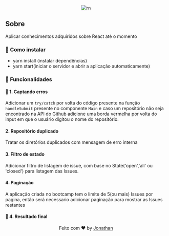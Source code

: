<p align="center">
<img alt="rn" src="https://rocketseat.com.br/static/images/update/curso-reactjs.svg" width="200px"/>
</p>

## Sobre

Aplicar conhecimentos adquiridos sobre React até o momento

### :rocket: Como instalar
- yarn install (instalar dependências)
- yarn start(iniciar o servidor e abrir a aplicação automaticamente)

### :rocket: Funcionalidades

#### :rocket: 1. Captando erros

Adicionar um `try/catch` por volta do código presente na função `handleSubmit` presente no componente `Main` e caso um repositório não seja encontrado na API do Github adicione uma borda vermelha por volta do input em que o usuário digitou o nome do repositório.

#### 2. Repositório duplicado

Tratar os diretórios duplicados com mensagem de erro interna

#### 3. Filtro de estado

Adicionar filtro de listagem de issue, com base no State('open','all' ou 'closed') para listagem das Issues.

#### 4. Paginação

A aplicação criada no bootcamp tem o limite de 5(ou mais) Issues por pagina, então será necessario adicionar paginação para mostrar as Issues restantes

#### :rocket: 4. Resultado final

<p align="center>
<img alt="rn" src="src/assets/repository.gif" width="200px"/>
</p>

</hr>

<p align="center">
Feito com ♥ by <a href="https://www.linkedin.com/in/jonathan-barros-franco">Jonathan</a>
</p>

